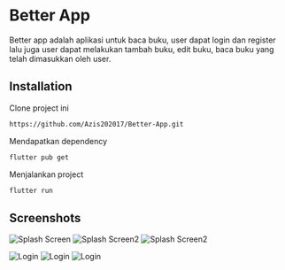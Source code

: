 
# Better App

Better app adalah aplikasi untuk baca buku, user dapat login dan register  lalu juga user dapat melakukan tambah buku, edit buku, baca buku yang telah dimasukkan oleh user.

## Installation

Clone project ini

```bash
https://github.com/Azis202017/Better-App.git
```

Mendapatkan dependency

```bash
flutter pub get
```

Menjalankan project

```bash
flutter run
```

## Screenshots

![Splash Screen](./screenshot/splash_screen.jpeg)
![Splash Screen2](./screenshot/splash_screen2.jpeg)
![Splash Screen2](./screenshot/welcome_before_login.jpeg)



![Login](./screenshot/login.jpeg)
![Login](./screenshot/login_success.jpeg)
![Login](./screenshot/welcome.jpeg)





